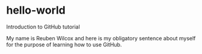 # hello-world
Introduction to GitHub tutorial

My name is Reuben Wilcox and here is my obligatory sentence about myself for the purpose of learning how to use GitHub.
